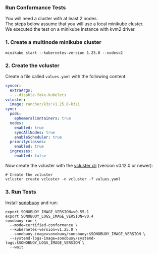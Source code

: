 ### Run Conformance Tests

You will need a cluster with at least 2 nodes.  
The steps below assume that you will use a local minikube cluster.  
We executed the test on a minikube instance with kvm2 driver.


### 1. Create a multinode minikube cluster

```
minikube start --kubernetes-version 1.25.0 --nodes=2
```

### 2. Create the vcluster

Create a file called `values.yaml` with the following content:
```yaml
syncer:
  extraArgs:
  - --disable-fake-kubelets
vcluster:
  image: rancher/k3s:v1.25.0-k3s1
sync:
  pods:
    ephemeralContainers: true
  nodes:
    enabled: true
    syncAllNodes: true
    enableScheduler: true
  priorityclasses:
    enabled: true
  ingresses:
    enabled: false
```

Now create the vcluster with the [vcluster cli](https://github.com/loft-sh/vcluster/releases) (version v0.12.0 or newer):
```
# Create the vcluster
vcluster create vcluster -n vcluster -f values.yaml
```

### 3. Run Tests

Install [sonobuoy](https://github.com/vmware-tanzu/sonobuoy) and run:
```
export SONOBUOY_IMAGE_VERSION=v0.55.1
export SONOBUOY_LOGS_IMAGE_VERSION=v0.4
sonobuoy run \
  --mode=certified-conformance \
  --kubernetes-version=v1.25.0 \
  --sonobuoy-image=sonobuoy/sonobuoy:$SONOBUOY_IMAGE_VERSION \
  --systemd-logs-image=sonobuoy/systemd-logs:$SONOBUOY_LOGS_IMAGE_VERSION \
  --wait
```
